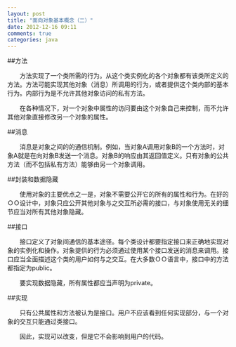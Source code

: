 ```yaml
---
layout: post
title: "面向对象基本概念（二）"
date: 2012-12-16 09:11
comments: true
categories: java
---
```

##方法

　　方法实现了一个类所需的行为。从这个类实例化的各个对象都有该类所定义的方法。方法可能实现其他对象（消息）所调用的行为，或者提供这个类内部的基本行为。内部行为是不允许其他对象访问的私有方法。

　　在各种情况下，对一个对象中属性的访问要由这个对象自己来控制，而不允许其他对象直接修改另一个对象的属性。
<!-- more -->
##消息

　　消息是对象之间的的通信机制。例如，当对象A调用对象B的一个方法时，对象A就是在向对象B发送一个消息。对象B的响应由其返回值定义。只有对象的公共方法（而不包括私有方法）能够由另一个对象调用。

##封装和数据隐藏

　　使用对象的主要优点之一是，对象不需要公开它的所有的属性和行为。在好的ＯＯ设计中，对象只应公开其他对象与之交互所必需的接口，与对象使用无关的细节应当对所有其他对象隐藏。

##接口

　　接口定义了对象间通信的基本途径。每个类设计都要指定接口来正确地实现对象的实例化和操作。对象提供的行为必须通过使用某个接口发送的消息来调用。接口应当全面描述这个类的用户如何与之交互。在大多数ＯＯ语言中，接口中的方法都指定为public。

　　要实现数据隐藏，所有属性都应当声明为private。

##实现

　　只有公共属性和方法被认为是接口。用户不应该看到任何实现部分，与一个对象的交互只能通过类接口。

　　因此，实现可以改变，但是它不会影响到用户的代码。
